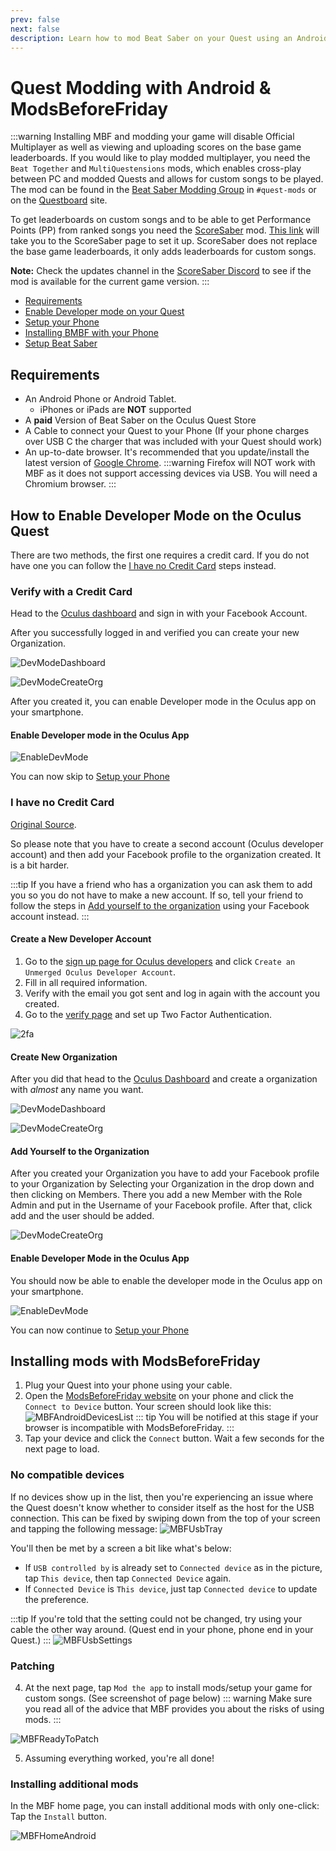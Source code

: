 ```yaml
---
prev: false
next: false
description: Learn how to mod Beat Saber on your Quest using an Android device!
---
```


# Quest Modding with Android & ModsBeforeFriday

:::warning
Installing MBF and modding your game will disable Official Multiplayer as well as viewing and uploading scores on the
base game leaderboards.
If you would like to play modded multiplayer, you need the `Beat Together` and `MultiQuestensions` mods, which enables
cross-play between PC
and modded Quests and allows for custom songs to be played. The mod can be found in the
[Beat Saber Modding Group](https://discord.gg/beatsabermods) in `#quest-mods` or on the
[Questboard](https://questmodding.com) site.

To get leaderboards on custom songs and to be able to get Performance Points (PP) from ranked songs you need the
[ScoreSaber](https://scoresaber.com/quest) mod. [This link](https://scoresaber.com/quest) will take you to the
ScoreSaber page to set it up.
ScoreSaber does not replace the base game leaderboards, it only adds leaderboards for custom songs.

**Note:** Check the updates channel in the [ScoreSaber Discord](https://discord.gg/scoresaber) to see if the mod is available
for the current game version.
:::

- [Requirements](#requirements)
- [Enable Developer mode on your Quest](#how-to-enable-developer-mode-on-the-oculus-quest)
- [Setup your Phone](#setup-your-phone)
- [Installing BMBF with your Phone](#installing-bmbf-with-your-phone)
- [Setup Beat Saber](#setup-beat-saber)

## Requirements

- An Android Phone or Android Tablet.
  - iPhones or iPads are **NOT** supported
- A **paid** Version of Beat Saber on the Oculus Quest Store
- A Cable to connect your Quest to your Phone (If your phone charges over USB C the charger that was included with your
  Quest should work)
- An up-to-date browser. It's recommended that you update/install the latest version of [Google Chrome](https://play.google.com/store/apps/details?id=com.android.chrome).
  :::warning
  Firefox will NOT work with MBF as it does not support accessing devices via USB. You will need a Chromium browser.
  :::

## How to Enable Developer Mode on the Oculus Quest

There are two methods, the first one requires a credit card. If you do not have one you can follow the
[I have no Credit Card](#i-have-no-credit-card) steps instead.

### Verify with a Credit Card

Head to the [Oculus dashboard](https://dashboard.oculus.com/) and sign in with your Facebook Account.

After you successfully logged in and verified you can create your new Organization.

![DevModeDashboard](/.assets/images/beginners-guide/DevModeDashboard.png)

![DevModeCreateOrg](/.assets/images/beginners-guide/DevModeCreateOrg.png)

After you created it, you can enable Developer mode in the Oculus app on your smartphone.

#### Enable Developer mode in the Oculus App

![EnableDevMode](/.assets/images/beginners-guide/EnableDevMode.png)

You can now skip to [Setup your Phone](#setup-your-phone)

### I have no Credit Card

[Original Source](https://www.reddit.com/r/sidequest/comments/jaxy4u/cant_verify_oculus_developer_account/?utm_source=amp&utm_medium=&utm_content=post_body).

So please note that you have to create a second account (Oculus developer account) and then add your Facebook profile to
the organization created.
It is a bit harder.

:::tip
If you have a friend who has a organization you can ask them to add you so you do not have to make a new account.
If so, tell your friend to follow the steps in [Add yourself to the organization](#add-yourself-to-the-organization)
using your Facebook account instead.
:::

#### Create a New Developer Account

1. Go to the [sign up page for Oculus developers](https://developer.oculus.com/sign-up/) and click
   `Create an Unmerged Oculus Developer Account`.
2. Fill in all required information.
3. Verify with the email you got sent and log in again with the account you created.
4. Go to the [verify page](https://developer.oculus.com/manage/verify/) and set up Two Factor Authentication.

![2fa](/.assets/images/beginners-guide/2fa.png)

#### Create New Organization

After you did that head to the [Oculus Dashboard](https://dashboard.oculus.com/) and create a organization with _almost_
any name you want.

![DevModeDashboard](/.assets/images/beginners-guide/DevModeDashboard.png)

![DevModeCreateOrg](/.assets/images/beginners-guide/DevModeCreateOrg.png)

#### Add Yourself to the Organization

After you created your Organization you have to add your Facebook profile to your Organization by Selecting your Organization
in the drop down and then clicking on Members.
There you add a new Member with the Role Admin and put in the Username of your Facebook profile. After that, click add
and the user should be added.

![DevModeCreateOrg](/.assets/images/beginners-guide/addmember.png)

#### Enable Developer Mode in the Oculus App

You should now be able to enable the developer mode in the Oculus app on your smartphone.

![EnableDevMode](/.assets/images/beginners-guide/EnableDevMode.png)

You can now continue to [Setup your Phone](#setup-your-phone)

## Installing mods with ModsBeforeFriday

1. Plug your Quest into your phone using your cable.
2. Open the [ModsBeforeFriday website](https://lauriethefish.github.io/ModsBeforeFriday/) on your phone
   and click the `Connect to Device` button. Your screen should look like this:
   ![MBFAndroidDevicesList](/.assets/images/beginners-guide/mbf-android-quest-found.png)
   ::: tip
   You will be notified at this stage if your browser is incompatible with ModsBeforeFriday.
   :::
3. Tap your device and click the `Connect` button. Wait a few seconds for the next page to load.

### No compatible devices

If no devices show up in the list, then you're experiencing an issue where the Quest doesn't know
whether to consider itself as the host for the USB connection.
This can be fixed by swiping down from the top of your screen and tapping the following message:
![MBFUsbTray](/.assets/images/beginners-guide/mbf-android-usb-tray.png)

You'll then be met by a screen a bit like what's below:

- If `USB controlled by` is already set to `Connected device` as in the picture,
  tap `This device`, then tap `Connected Device` again.
- If `Connected Device` is `This device`, just tap `Connected device` to update the preference.

:::tip
If you're told that the setting could not be changed, try using your cable the other way around.
(Quest end in your phone, phone end in your Quest.)
:::
![MBFUsbSettings](/.assets/images/beginners-guide/mbf-android-preferences-changed.png)

### Patching

4. At the next page, tap `Mod the app` to install mods/setup your game for custom songs. (See screenshot of page below)
   ::: warning
   Make sure you read all of the advice that MBF provides you about the risks of using mods.
   :::

![MBFReadyToPatch](/.assets/images/beginners-guide/mbf-android-ready-to-mod.png)

5. Assuming everything worked, you're all done!

### Installing additional mods

In the MBF home page, you can install additional mods with only one-click: Tap the `Install` button.

![MBFHomeAndroid](/.assets/images/beginners-guide/mbf-android-modding-complete.png)
